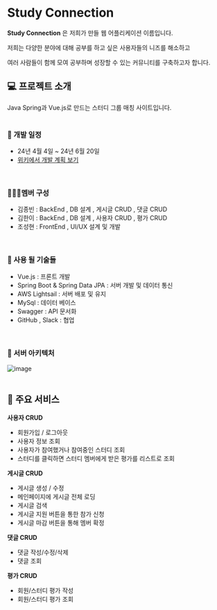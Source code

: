 #  Study Connection

**Study Connection** 
은 저희가 만들 웹 어플리케이션 이름입니다.

저희는 다양한 분야에 대해 공부를 하고 싶은 사용자들의 니즈를 해소하고

여러 사람들이 함께 모여 공부하며 성장할 수 있는 커뮤니티를 구축하고자 합니다.

## :computer: 프로젝트 소개
Java Spring과 Vue.js로 만드는 스터디 그룹 매칭 사이트입니다.
<br><br>

### 📆 개발 일정
- 24년 4월 4일 ~ 24년 6월 20일
- [위키에서 개발 계획 보기](https://github.com/kim-hani/StudyConnection/wiki)
<br>

### 🧑‍🤝‍🧑멤버 구성
- 김종빈 : BackEnd , DB 설계 , 게시글 CRUD , 댓글 CRUD
- 김한이 : BackEnd , DB 설계 , 사용자 CRUD , 평가 CRUD
- 조성현 : FrontEnd , UI/UX 설계 및 개발
<br>

### 📝 사용 될 기술들
- Vue.js : 프론트 개발
- Spring Boot & Spring Data JPA : 서버 개발 및 데이터 통신
- AWS Lightsail : 서버 배포 및 유지
- MySql : 데이터 베이스
- Swagger : API 문서화
- GitHub , Slack : 협업
<br>

### 📄 서버 아키텍처 
![image](https://github.com/kim-hani/StudyConnection/assets/102886829/b1274d24-cc0e-46ad-97c0-3e6e50cb2df5)
<br>
<br>

## 📌 주요 서비스
**사용자 CRUD**

- 회원가입 / 로그아웃
- 사용자 정보 조회
- 사용자가 참여했거나 참여중인 스터디 조회
- 스터디를 클릭하면 스터디 멤버에게 받은 평가를 리스트로 조회

**게시글 CRUD**

- 게시글 생성 / 수정
- 메인페이지에 게시글 전체 로딩
- 게시글 검색
- 게시글 지원 버튼을 통한 참가 신청
- 게시글 마감 버튼을 통해 멤버 확정

**댓글 CRUD**

- 댓글 작성/수정/삭제
- 댓글 조회

**평가 CRUD**
- 회원/스터디 평가 작성
- 회원/스터디 평가 조회
